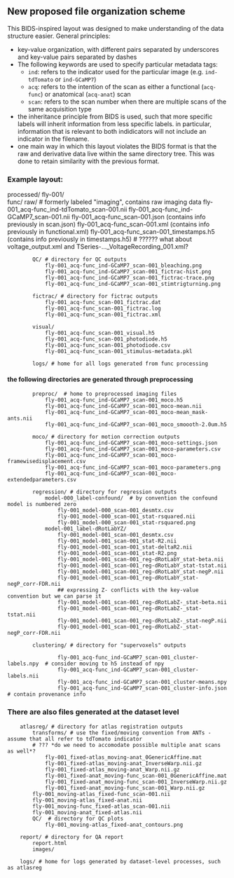 ## New proposed file organization scheme

This BIDS-inspired layout was designed to make understanding of the data structure easier.  General principles:

- key-value organization, with different pairs separated by underscores and key-value pairs separated by dashes
- The following keywords are used to specify particular metadata tags:
    - `ind`: refers to the indicator used for the particular image (e.g. `ind-tdTomato` or `ind-GCaMP7`)
    - `acq`: refers to the intention of the scan as either a functional (`acq-func`) or anatomical (`acq-anat`) scan
    - `scan`: refers to the scan number when there are multiple scans of the same acquisition type
- the inheritance principle from BIDS is used, such that more specific labels will inherit information from less specific labels.  in particular, information that is relevant to both indidicators will not include an indicator in the filename.
- one main way in which this layout violates the BIDS format is that the raw and derivative data live within the same directory tree. This was done to retain similarity with the previous format.

### Example layout:

processed/
    fly-001/        
        func/
            raw/   # formerly labeled "imaging", contains raw imaging data
                fly-001_acq-func_ind-tdTomato_scan-001.nii
                fly-001_acq-func_ind-GCaMP7_scan-001.nii
                fly-001_acq-func_scan-001.json (contains info previously in scan.json)
                fly-001_acq-func_scan-001.xml (contains info previously in functional.xml)
                fly-001_acq-func_scan-001_timestamps.h5 (contains info previously in timestamps.h5)
                # ?????? what about voltage_output.xml and TSeries-..._VoltageRecording_001.xml?
            
            QC/ # directory for QC outputs
                fly-001_acq-func_ind-GCaMP7_scan-001_bleaching.png
                fly-001_acq-func_ind-GCaMP7_scan-001_fictrac-hist.png
                fly-001_acq-func_ind-GCaMP7_scan-001_fictrac-trace.png
                fly-001_acq-func_ind-GCaMP7_scan-001_stimtrigturning.png

            fictrac/ # directory for fictrac outputs
                fly-001_acq-func_scan-001_fictrac.dat
                fly-001_acq-func_scan-001_fictrac.log
                fly-001_acq-func_scan-001_fictrac.xml

            visual/
                fly-001_acq-func_scan-001_visual.h5
                fly-001_acq-func_scan-001_photodiode.h5
                fly-001_acq-func_scan-001_photodiode.csv
                fly-001_acq-func_scan-001_stimulus-metadata.pkl

            logs/ # home for all logs generated from func processing

#### the following directories are generated through preprocessing

            preproc/  # home to preprocessed imaging files
                fly-001_acq-func_ind-GCaMP7_scan-001_moco.h5
                fly-001_acq-func_ind-GCaMP7_scan-001_moco-mean.nii
                fly-001_acq-func_ind-GCaMP7_scan-001_moco-mean_mask-ants.nii
                fly-001_acq-func_ind-GCaMP7_scan-001_moco_smoooth-2.0um.h5

            moco/ # directory for motion correction outputs
                fly-001_acq-func_ind-GCaMP7_scan-001_moco-settings.json
                fly-001_acq-func_ind-GCaMP7_scan-001_moco-parameters.csv
                fly-001_acq-func_ind-GCaMP7_scan-001_moco-framewisedisplacement.csv
                fly-001_acq-func_ind-GCaMP7_scan-001_moco-parameters.png
                fly-001_acq-func_ind-GCaMP7_scan-001_moco-extendedparameters.csv

            regression/ # directory for regression outputs
                model-000_label-confound/  # by convention the confound model is numbered zero
                    fly-001_model-000_scan-001_desmtx.csv
                    fly-001_model-000_scan-001_stat-rsquared.nii
                    fly-001_model-000_scan-001_stat-rsquared.png
                model-001_label-dRotLabYZ/
                    fly-001_model-001_scan-001_desmtx.csv
                    fly-001_model-001_scan-001_stat-R2.nii
                    fly-001_model-001_scan-001_stat-deltaR2.nii
                    fly-001_model-001_scan-001_stat-R2.png
                    fly-001_model-001_scan-001_reg-dRotLabY_stat-beta.nii
                    fly-001_model-001_scan-001_reg-dRotLabY_stat-tstat.nii
                    fly-001_model-001_scan-001_reg-dRotLabY_stat-negP.nii
                    fly-001_model-001_scan-001_reg-dRotLabY_stat-negP_corr-FDR.nii
                    ## expressing Z- conflicts with the key-value convention but we can parse it
                    fly-001_model-001_scan-001_reg-dRotLabZ-_stat-beta.nii
                    fly-001_model-001_scan-001_reg-dRotLabZ-_stat-tstat.nii
                    fly-001_model-001_scan-001_reg-dRotLabZ-_stat-negP.nii
                    fly-001_model-001_scan-001_reg-dRotLabZ-_stat-negP_corr-FDR.nii

            clustering/ # directory for "supervoxels" outputs

                    fly-001_acq-func_ind-GCaMP7_scan-001_cluster-labels.npy  # consider moving to h5 instead of npy
                    fly-001_acq-func_ind-GCaMP7_scan-001_cluster-labels.nii
                    fly-001_acq-func_ind-GCaMP7_scan-001_cluster-means.npy
                    fly-001_acq-func_ind-GCaMP7_scan-001_cluster-info.json # contain provenance info

### There are also files generated at the dataset level

        atlasreg/ # directory for atlas registration outputs
            transforms/ # use the fixed/moving convention from ANTs - assume that all refer to tdTomato indicator
            # ??? *do we need to accomodate possible multiple anat scans as well*?
                fly-001_fixed-atlas_moving-anat_0GenericAffine.mat
                fly-001_fixed-atlas_moving-anat_InverseWarp.nii.gz
                fly-001_fixed-atlas_moving-anat_Warp.nii.gz
                fly-001_fixed-anat_moving-func_scan-001_0GenericAffine.mat
                fly-001_fixed-anat_moving-func_scan-001_InverseWarp.nii.gz
                fly-001_fixed-anat_moving-func_scan-001_Warp.nii.gz
            fly-001_moving-atlas_fixed-func_scan-001.nii
            fly-001_moving-atlas_fixed-anat.nii
            fly-001_moving-func_fixed-atlas_scan-001.nii
            fly-001_moving-anat_fixed-atlas.nii
            QC/  # directory for QC plots
                fly-001_moving-atlas_fixed-anat_contours.png
        
        report/ # directory for QA report
            report.html
            images/

        logs/ # home for logs generated by dataset-level processes, such as atlasreg

